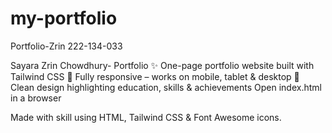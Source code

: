# my-portfolio
Portfolio-Zrin
222-134-033

Sayara Zrin Chowdhury- Portfolio ✨ One-page portfolio website built with Tailwind CSS 📱 Fully responsive – works on mobile, tablet & desktop 🎯 Clean design highlighting education, skills & achievements
Open index.html in a browser

Made with skill using HTML, Tailwind CSS & Font Awesome icons.
